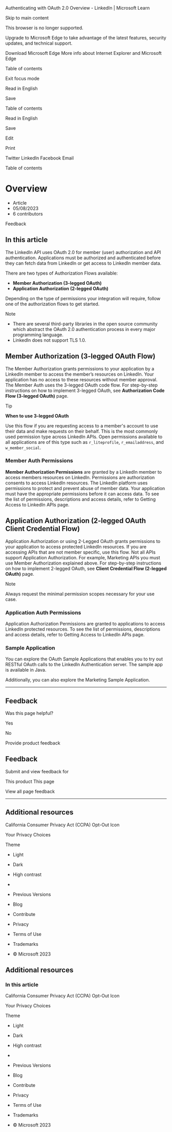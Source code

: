 
















































Authenticating with OAuth 2.0 Overview - LinkedIn | Microsoft Learn













Skip to main content



This browser is no longer supported.


Upgrade to Microsoft Edge to take advantage of the latest features, security updates, and technical support.



Download Microsoft Edge
More info about Internet Explorer and Microsoft Edge





















Table of contents 



Exit focus mode
































Read in English




Save













Table of contents

Read in English




Save

Edit




Print


Twitter
LinkedIn
Facebook
Email











Table of contents




Overview
========




* Article
* 05/08/2023
* 6 contributors








Feedback





In this article
---------------




The LinkedIn API uses OAuth 2.0 for member (user) authorization and API authentication. Applications must be authorized and authenticated before they can fetch data from LinkedIn or get access to LinkedIn member data.


There are two types of Authorization Flows available:


* **Member Authorization (3-legged OAuth)**
* **Application Authorization (2-legged OAuth)**


Depending on the type of permissions your integration will require, follow one of the authorization flows to get started.



Note


* There are several third-party libraries in the open source community which abstract the OAuth 2.0 authentication process in every major programming language.
* LinkedIn does not support TLS 1.0.



Member Authorization (3-legged OAuth Flow)
------------------------------------------


The Member Authorization grants permissions to your application by a LinkedIn member to access the member’s resources on LinkedIn. Your application has no access to these resources without member approval. The Member Auth uses the 3-legged OAuth code flow. For step-by-step instructions on how to implement 3-legged OAuth, see **Authorization Code Flow (3-legged OAuth)** page.



Tip


**When to use 3-legged OAuth**   

Use this flow if you are requesting access to a member's account to use their data and make requests on their behalf. This is the most commonly used permission type across LinkedIn APIs. Open permissions available to all applications are of this type such as `r_liteprofile`, `r_emailaddress`, and `w_member_social`.



### Member Auth Permissions


**Member Authorization Permissions** are granted by a LinkedIn member to access members resources on LinkedIn. Permissions are authorization consents to access LinkedIn resources. The LinkedIn platform uses permissions to protect and prevent abuse of member data. Your application must have the appropriate permissions before it can access data. To see the list of permissions, descriptions and access details, refer to Getting Access to LinkedIn APIs page.


Application Authorization (2-legged OAuth Client Credential Flow)
-----------------------------------------------------------------


Application Authorization or using 2-Legged OAuth grants permissions to your application to access protected LinkedIn resources. If you are accessing APIs that are not member specific, use this flow. Not all APIs support Application Authorization. For example, Marketing APIs you must use Member Authorization explained above. For step-by-step instructions on how to implement 2-legged OAuth, see **Client Credential Flow (2-legged OAuth)** page.



Note


Always request the minimal permission scopes necessary for your use case.



### Application Auth Permissions


Application Authorization Permissions are granted to applications to access LinkedIn protected resources. To see the list of permissions, descriptions and access details, refer to Getting Access to LinkedIn APIs page.


### Sample Application


You can explore the OAuth Sample Applications that enables you to try out RESTful OAuth calls to the LinkedIn Authentication server. The sample app is available in Java.


Additionally, you can also explore the Marketing Sample Application.













---


Feedback
--------



Was this page helpful?







Yes





No





Provide product feedback




Feedback
--------



Submit and view feedback for



This product
This page



View all page feedback








---


Additional resources
--------------------












California Consumer Privacy Act (CCPA) Opt-Out Icon





Your Privacy Choices







Theme





* Light
* Dark
* High contrast






* 
* Previous Versions
* Blog
* Contribute
* Privacy
* Terms of Use
* Trademarks
* © Microsoft 2023







Additional resources
--------------------






### In this article






















California Consumer Privacy Act (CCPA) Opt-Out Icon





Your Privacy Choices







Theme





* Light
* Dark
* High contrast






* 
* Previous Versions
* Blog
* Contribute
* Privacy
* Terms of Use
* Trademarks
* © Microsoft 2023








